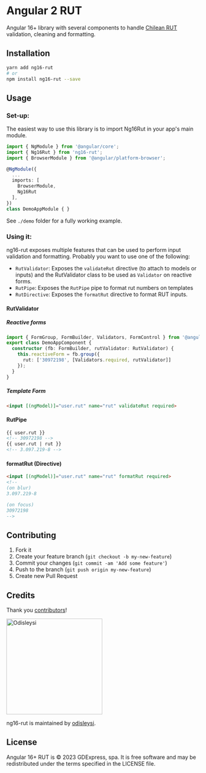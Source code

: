 Angular 2 RUT
=============

Angular 16+ library with several components to handle [Chilean RUT](https://en.wikipedia.org/wiki/National_identification_number#Chile) validation, cleaning and formatting.

## Installation

```bash
yarn add ng16-rut
# or
npm install ng16-rut --save
```

## Usage

### Set-up:

The easiest way to use this library is to import Ng16Rut in your app's main module.

```typescript
import { NgModule } from '@angular/core';
import { Ng16Rut } from 'ng16-rut';
import { BrowserModule } from '@angular/platform-browser';

@NgModule({
  ...
  imports: [
    BrowserModule,
    Ng16Rut
  ],
})
class DemoAppModule { }
```

See `./demo` folder for a fully working example.

### Using it:

ng16-rut exposes multiple features that can be used to perform input validation and formatting. Probably you want to use one of the following:

- `RutValidator`: Exposes the `validateRut` directive (to attach to models or inputs) and the RutValidator class to be used as `Validator` on reactive forms.
- `RutPipe`: Exposes the `RutPipe` pipe to format rut numbers on templates
- `RutDirective`: Exposes the `formatRut` directive to format RUT inputs.

#### RutValidator

##### Reactive forms

```typescript
import { FormGroup, FormBuilder, Validators, FormControl } from '@angular/forms';
export class DemoAppComponent {
  constructor (fb: FormBuilder, rutValidator: RutValidator) {
    this.reactiveForm = fb.group({
      rut: ['30972198', [Validators.required, rutValidator]]
    });
  }
}

```

##### Template Form
```html
<input [(ngModel)]="user.rut" name="rut" validateRut required>
```

#### RutPipe

```html
{{ user.rut }}
<!-- 30972198 -->
{{ user.rut | rut }}
<!-- 3.097.219-8 -->
```

#### formatRut (Directive)
```html
<input [(ngModel)]="user.rut" name="rut" formatRut required>
<!--
(on blur)
3.097.219-8

(on focus)
30972198
-->
```

## Contributing

1. Fork it
2. Create your feature branch (`git checkout -b my-new-feature`)
3. Commit your changes (`git commit -am 'Add some feature'`)
4. Push to the branch (`git push origin my-new-feature`)
5. Create new Pull Request

## Credits

Thank you [contributors](https://github.com/odisleysi/ng16-rut/graphs/contributors)!

<img src="https://avatars.githubusercontent.com/u/18350564?v=4" alt="Odisleysi" width="250"/>

ng16-rut is maintained by [odisleysi](https://github.com/odisleysi).

## License

Angular 16+ RUT is © 2023 GDExpress, spa. It is free software and may be redistributed under the terms specified in the LICENSE file.
